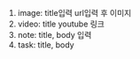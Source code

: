 1. image: title입력 url입력 후 이미지
2. video: title youtube 링크
3. note: title, body 입력
4. task: title, body
